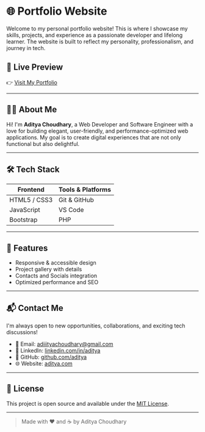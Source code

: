 # 🌐 Portfolio Website

Welcome to my personal portfolio website! This is where I showcase my skills, projects, and experience as a passionate developer and lifelong learner. The website is built to reflect my personality, professionalism, and journey in tech.

## 🚀 Live Preview
👉 [Visit My Portfolio](https://adiityachoudhary.github.io/web-dev/)

---

## 🧑‍💻 About Me

Hi! I'm **Aditya Choudhary**, a Web Developer and Software Engineer with a love for building elegant, user-friendly, and performance-optimized web applications. My goal is to create digital experiences that are not only functional but also delightful.

---

## 🛠 Tech Stack

| Frontend        | Tools & Platforms     |
|----------------|------------------------|
| HTML5 / CSS3   | Git & GitHub           |
| JavaScript     | VS Code      |
|    Bootstrap   | PHP          |

---

## 📂 Features

- Responsive & accessible design
- Project gallery with details
- Contacts and Socials integration
- Optimized performance and SEO

---


## 📬 Contact Me

I'm always open to new opportunities, collaborations, and exciting tech discussions!

- 📧 Email: [adiiityachoudhary@gmail.com](mailto:adiiityachoudhary@gmail.com)
- 💼 LinkedIn: [linkedin.com/in/aditya](https://www.linkedin.com/in/adiityachoudhary/)
- 🐙 GitHub: [github.com/aditya](https://github.com/adiityachoudhary)
- 🌐 Website: [aditya.com](https://adiityachoudhary.github.io/web-dev/)

---

## 📄 License

This project is open source and available under the [MIT License](LICENSE).

---

> Made with ❤️ and ☕ by Aditya Choudhary
